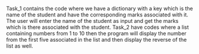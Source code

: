 Task_1 contains the code where we have a dictionary with a key which is the name of the student and have the corresponding marks associated with it. The user will enter the name of the student as input and get the marks which is there associated with the student. Task_2 have codes where a list containing numbers from 1 to 10 then the program will display the number from the first five associated in the list and then display the reverse of the list as well.
